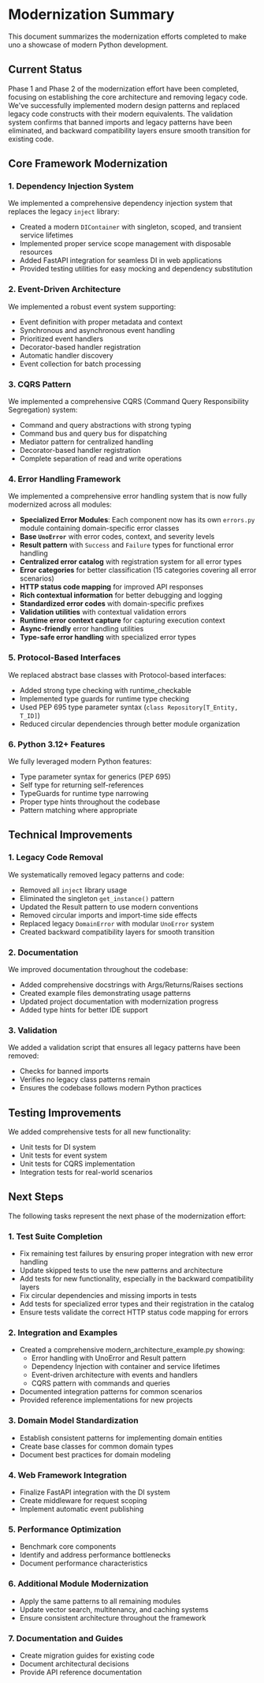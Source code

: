 # Modernization Summary

This document summarizes the modernization efforts completed to make uno a showcase of modern Python development.

## Current Status

Phase 1 and Phase 2 of the modernization effort have been completed, focusing on establishing the core architecture and removing legacy code. We've successfully implemented modern design patterns and replaced legacy code constructs with their modern equivalents. The validation system confirms that banned imports and legacy patterns have been eliminated, and backward compatibility layers ensure smooth transition for existing code.

## Core Framework Modernization

### 1. Dependency Injection System

We implemented a comprehensive dependency injection system that replaces the legacy `inject` library:

- Created a modern `DIContainer` with singleton, scoped, and transient service lifetimes
- Implemented proper service scope management with disposable resources
- Added FastAPI integration for seamless DI in web applications
- Provided testing utilities for easy mocking and dependency substitution

### 2. Event-Driven Architecture 

We implemented a robust event system supporting:

- Event definition with proper metadata and context
- Synchronous and asynchronous event handling
- Prioritized event handlers
- Decorator-based handler registration
- Automatic handler discovery
- Event collection for batch processing

### 3. CQRS Pattern

We implemented a comprehensive CQRS (Command Query Responsibility Segregation) system:

- Command and query abstractions with strong typing
- Command bus and query bus for dispatching
- Mediator pattern for centralized handling
- Decorator-based handler registration
- Complete separation of read and write operations

### 4. Error Handling Framework

We implemented a comprehensive error handling system that is now fully modernized across all modules:

- **Specialized Error Modules**: Each component now has its own `errors.py` module containing domain-specific error classes
- **Base `UnoError`** with error codes, context, and severity levels
- **Result pattern** with `Success` and `Failure` types for functional error handling
- **Centralized error catalog** with registration system for all error types
- **Error categories** for better classification (15 categories covering all error scenarios)
- **HTTP status code mapping** for improved API responses
- **Rich contextual information** for better debugging and logging
- **Standardized error codes** with domain-specific prefixes
- **Validation utilities** with contextual validation errors
- **Runtime error context capture** for capturing execution context
- **Async-friendly** error handling utilities
- **Type-safe error handling** with specialized error types

### 5. Protocol-Based Interfaces

We replaced abstract base classes with Protocol-based interfaces:

- Added strong type checking with runtime_checkable
- Implemented type guards for runtime type checking
- Used PEP 695 type parameter syntax (`class Repository[T_Entity, T_ID]`)
- Reduced circular dependencies through better module organization

### 6. Python 3.12+ Features

We fully leveraged modern Python features:

- Type parameter syntax for generics (PEP 695)
- Self type for returning self-references
- TypeGuards for runtime type narrowing
- Proper type hints throughout the codebase
- Pattern matching where appropriate

## Technical Improvements

### 1. Legacy Code Removal

We systematically removed legacy patterns and code:

- Removed all `inject` library usage
- Eliminated the singleton `get_instance()` pattern
- Updated the Result pattern to use modern conventions
- Removed circular imports and import-time side effects
- Replaced legacy `DomainError` with modular `UnoError` system
- Created backward compatibility layers for smooth transition

### 2. Documentation

We improved documentation throughout the codebase:

- Added comprehensive docstrings with Args/Returns/Raises sections
- Created example files demonstrating usage patterns
- Updated project documentation with modernization progress
- Added type hints for better IDE support

### 3. Validation

We added a validation script that ensures all legacy patterns have been removed:

- Checks for banned imports
- Verifies no legacy class patterns remain
- Ensures the codebase follows modern Python practices

## Testing Improvements

We added comprehensive tests for all new functionality:

- Unit tests for DI system
- Unit tests for event system
- Unit tests for CQRS implementation
- Integration tests for real-world scenarios

## Next Steps

The following tasks represent the next phase of the modernization effort:

### 1. Test Suite Completion

- Fix remaining test failures by ensuring proper integration with new error handling
- Update skipped tests to use the new patterns and architecture
- Add tests for new functionality, especially in the backward compatibility layers
- Fix circular dependencies and missing imports in tests
- Add tests for specialized error types and their registration in the catalog
- Ensure tests validate the correct HTTP status code mapping for errors

### 2. Integration and Examples

- Created a comprehensive modern_architecture_example.py showing:
  - Error handling with UnoError and Result pattern
  - Dependency Injection with container and service lifetimes
  - Event-driven architecture with events and handlers
  - CQRS pattern with commands and queries
- Documented integration patterns for common scenarios
- Provided reference implementations for new projects

### 3. Domain Model Standardization

- Establish consistent patterns for implementing domain entities
- Create base classes for common domain types
- Document best practices for domain modeling

### 4. Web Framework Integration

- Finalize FastAPI integration with the DI system
- Create middleware for request scoping
- Implement automatic event publishing

### 5. Performance Optimization

- Benchmark core components
- Identify and address performance bottlenecks
- Document performance characteristics

### 6. Additional Module Modernization

- Apply the same patterns to all remaining modules
- Update vector search, multitenancy, and caching systems
- Ensure consistent architecture throughout the framework

### 7. Documentation and Guides

- Create migration guides for existing code
- Document architectural decisions
- Provide API reference documentation